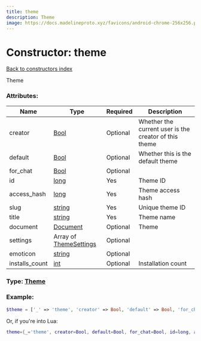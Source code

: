 ```yaml
---
title: theme
description: Theme
image: https://docs.madelineproto.xyz/favicons/android-chrome-256x256.png
---
```

# Constructor: theme  
[Back to constructors index](index.md)



Theme

### Attributes:

| Name     |    Type       | Required | Description |
|----------|---------------|----------|-------------|
|creator|[Bool](../types/Bool.md) | Optional|Whether the current user is the creator of this theme|
|default|[Bool](../types/Bool.md) | Optional|Whether this is the default theme|
|for\_chat|[Bool](../types/Bool.md) | Optional|
|id|[long](../types/long.md) | Yes|Theme ID|
|access\_hash|[long](../types/long.md) | Yes|Theme access hash|
|slug|[string](../types/string.md) | Yes|Unique theme ID|
|title|[string](../types/string.md) | Yes|Theme name|
|document|[Document](../types/Document.md) | Optional|Theme|
|settings|Array of [ThemeSettings](../types/ThemeSettings.md) | Optional|
|emoticon|[string](../types/string.md) | Optional|
|installs\_count|[int](../types/int.md) | Optional|Installation count|



### Type: [Theme](../types/Theme.md)


### Example:

```php
$theme = ['_' => 'theme', 'creator' => Bool, 'default' => Bool, 'for_chat' => Bool, 'id' => long, 'access_hash' => long, 'slug' => 'string', 'title' => 'string', 'document' => Document, 'settings' => [ThemeSettings, ThemeSettings], 'emoticon' => 'string', 'installs_count' => int];
```  


Or, if you're into Lua:

```lua
theme={_='theme', creator=Bool, default=Bool, for_chat=Bool, id=long, access_hash=long, slug='string', title='string', document=Document, settings={ThemeSettings}, emoticon='string', installs_count=int}

```


